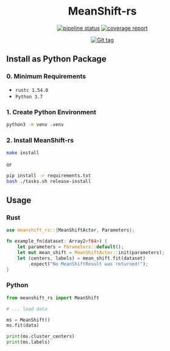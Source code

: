 <div align="center">

# MeanShift-rs
[![pipeline status](https://gitlab.hpi.de/phillip.wenig/meanshift-rs/badges/main/pipeline.svg)](https://gitlab.hpi.de/phillip.wenig/meanshift-rs/-/commits/main)
[![coverage report](https://gitlab.hpi.de/phillip.wenig/meanshift-rs/badges/main/coverage.svg)](https://gitlab.hpi.de/phillip.wenig/meanshift-rs/-/commits/main)


[![Git tag](https://img.shields.io/badge/tag-0.9.1-blue?style=for-the-badge)](./Cargo.toml)
</div>

## Install as Python Package

### 0. Minimum Requirements

- `rustc 1.54.0`
- `Python 3.7`

### 1. Create Python Environment

```bash
python3 -m venv .venv
```

### 2. Install MeanShift-rs

```bash
make install
```

or

```bash
pip install -r requirements.txt
bash ./tasks.sh release-install
```

## Usage

### Rust

```rust
use meanshift_rs::{MeanShiftActor, Parameters};

fn example_fn(dataset: Array2<f64>) {
    let parameters = Parameters::default();
    let mut mean_shift = MeanShiftActor::init(parameters);
    let (centers, labels) = mean_shift.fit(dataset)
        .expect("No MeanShiftResult was returned!");
}
```

### Python

```python
from meanshift_rs import MeanShift

# ... load data

ms = MeanShift()
ms.fit(data)

print(ms.cluster_centers)
print(ms.labels)
```
